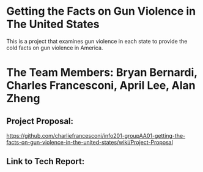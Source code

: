 # Getting the Facts on Gun Violence in The United States

This is a project that examines gun violence in each state to provide the cold facts on gun violence in America.

# The Team Members: Bryan Bernardi, Charles Francesconi, April Lee, Alan Zheng

## Project Proposal:
https://github.com/charliefrancesconi/info201-groupAA01-getting-the-facts-on-gun-violence-in-the-united-states/wiki/Project-Proposal

## Link to Tech Report:
